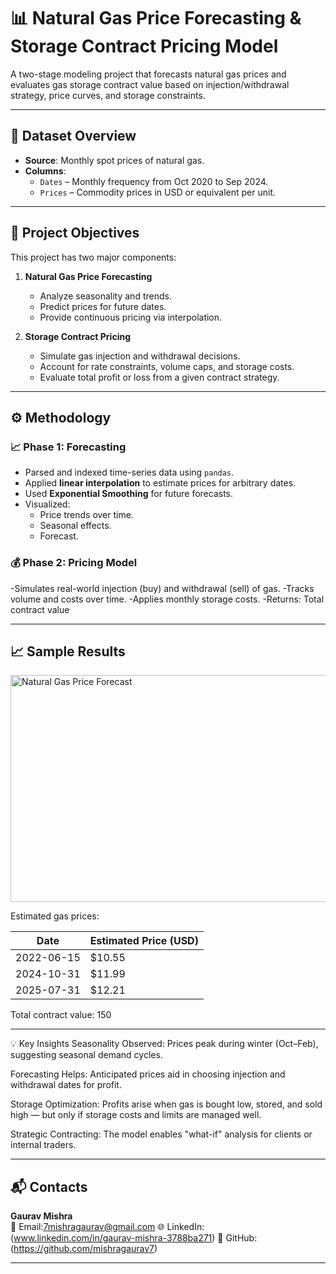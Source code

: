 # 📊 Natural Gas Price Forecasting & Storage Contract Pricing Model

A two-stage modeling project that forecasts natural gas prices and evaluates gas storage contract value based on injection/withdrawal strategy, price curves, and storage constraints.

---

## 📁 Dataset Overview

- **Source**: Monthly spot prices of natural gas.
- **Columns**:
  - `Dates` – Monthly frequency from Oct 2020 to Sep 2024.
  - `Prices` – Commodity prices in USD or equivalent per unit.

---

## 🎯 Project Objectives

This project has two major components:

1. **Natural Gas Price Forecasting**
   - Analyze seasonality and trends.
   - Predict prices for future dates.
   - Provide continuous pricing via interpolation.

2. **Storage Contract Pricing**
   - Simulate gas injection and withdrawal decisions.
   - Account for rate constraints, volume caps, and storage costs.
   - Evaluate total profit or loss from a given contract strategy.

---

## ⚙️ Methodology

### 📈 Phase 1: Forecasting

- Parsed and indexed time-series data using `pandas`.
- Applied **linear interpolation** to estimate prices for arbitrary dates.
- Used **Exponential Smoothing** for future forecasts.
- Visualized:
  - Price trends over time.
  - Seasonal effects.
  - Forecast.

### 💰 Phase 2: Pricing Model

-Simulates real-world injection (buy) and withdrawal (sell) of gas.
-Tracks volume and costs over time.
-Applies monthly storage costs.
-Returns:
  Total contract value

----

## 📈 Sample Results

<img width="748" height="363" alt="Natural Gas Price Forecast" src="https://github.com/user-attachments/assets/730a146b-0997-4b9b-bc0f-f386deb3ea69" />

Estimated gas prices:

| Date         | Estimated Price (USD) |
|--------------|------------------------|
| 2022-06-15   | $10.55                 |
| 2024-10-31   | $11.99                 |
| 2025-07-31   | $12.21                 |

Total contract value: 150

----

💡 Key Insights
Seasonality Observed: Prices peak during winter (Oct–Feb), suggesting seasonal demand cycles.

Forecasting Helps: Anticipated prices aid in choosing injection and withdrawal dates for profit.

Storage Optimization: Profits arise when gas is bought low, stored, and sold high — but only if storage costs and limits are managed well.

Strategic Contracting: The model enables "what-if" analysis for clients or internal traders.

----

## 📬 Contacts 

**Gaurav Mishra**  
📧 Email:7mishragaurav@gmail.com
🌐 LinkedIn: (www.linkedin.com/in/gaurav-mishra-3788ba271)
🐙 GitHub: (https://github.com/mishragaurav7)

---



